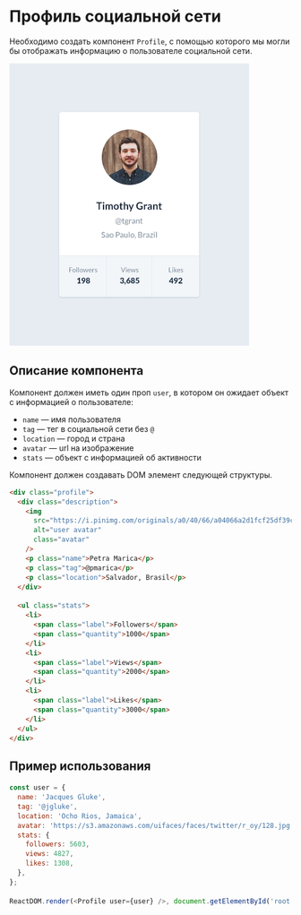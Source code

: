 # Профиль социальной сети

Необходимо создать компонент `Profile`, с помощью которого мы могли бы
отображать информацию о пользователе социальной сети.

![profile preview](./mockup/preview.png)

## Описание компонента

Компонент должен иметь один проп `user`, в котором он ожидает объект с
информацией о пользователе:

- `name` — имя пользователя
- `tag` — тег в социальной сети без `@`
- `location` — город и страна
- `avatar` — url на изображение
- `stats` — объект с информацией об активности

Компонент должен создавать DOM элемент следующей структуры.

```html
<div class="profile">
  <div class="description">
    <img
      src="https://i.pinimg.com/originals/a0/40/66/a04066a2d1fcf25df39c599e093995c8.jpg"
      alt="user avatar"
      class="avatar"
    />
    <p class="name">Petra Marica</p>
    <p class="tag">@pmarica</p>
    <p class="location">Salvador, Brasil</p>
  </div>

  <ul class="stats">
    <li>
      <span class="label">Followers</span>
      <span class="quantity">1000</span>
    </li>
    <li>
      <span class="label">Views</span>
      <span class="quantity">2000</span>
    </li>
    <li>
      <span class="label">Likes</span>
      <span class="quantity">3000</span>
    </li>
  </ul>
</div>
```

## Пример использования

```js
const user = {
  name: 'Jacques Gluke',
  tag: '@jgluke',
  location: 'Ocho Rios, Jamaica',
  avatar: 'https://s3.amazonaws.com/uifaces/faces/twitter/r_oy/128.jpg',
  stats: {
    followers: 5603,
    views: 4827,
    likes: 1308,
  },
};

ReactDOM.render(<Profile user={user} />, document.getElementById('root'));
```
